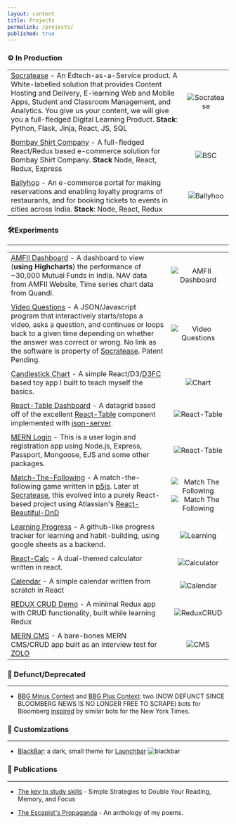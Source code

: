 ```yaml
---
layout: content
title: Projects
permalink: /projects/
published: true
---
```


### ⚙️ In Production

|                             |                 |
| ----------------------------|:---------------:|
| [Socratease](https://www.socratease.in) - An Edtech-as-a-Service product. A White-labelled solution that provides Content Hosting and Delivery, E-learning Web and Mobile Apps, Student and Classroom Management, and Analytics. You give us your content, we will give you a full-fledged Digital Learning Product.   **Stack**: Python, Flask, Jinja, React, JS, SQL | ![Socratease](https://puu.sh/EeVdy/7dc21d7e2a.png)|
|            |      |
| [Bombay Shirt Company](https://www.bombayshirts.com/) - A full-fledged React/Redux based e-commerce solution for Bombay Shirt Company. **Stack** Node, React, Redux, Express | ![BSC](https://i.imgur.com/tPPr2vL.png)|
|            |      |
| [Ballyhoo](https://ballyhoo.today) - An e-commerce portal for making reservations and enabling loyalty programs of restaurants, and for booking tickets to events in cities across India. **Stack**: Node, React, Redux| ![Ballyhoo](https://puu.sh/Ef1Kl/c33fc7e2c2.png)|


### 🛠Experiments

----


|                             |                 |
| ----------------------------|:---------------:|
| [AMFII Dashboard](https://surajsharma.github.io/Amfi-Dashboard/) - A dashboard to view (**using Highcharts**) the performance of ~30,000 Mutual Funds in India. NAV data from AMFII Website, Time series chart data from Quandl. | ![AMFII Dashboard](https://puu.sh/EeQBV/b1b45774a2.png) |
|            |      |
| [Video Questions](#) - A JSON/Javascript program that interactively starts/stops a video, asks a question, and continues or loops back to a given time depending on whether the answer was correct or wrong. No link as the software is property of [Socratease](socratease.in). Patent Pending. | ![Video Questions](https://puu.sh/EeRvE/9e39a9a8c4.png) |
|            |      |
| [Candlestick Chart](https://github.com/surajsharma/Candlestick-Chart) - A simple React/D3/[D3FC](https://d3fc.io/) based toy app I built to teach myself the basics. | ![Chart](https://puu.sh/EeQfy/edc5cb96bc.png) |
|             |      |
| [React-Table Dashboard](https://github.com/surajsharma/react-table) - A datagrid based off of the excellent [React-Table](https://github.com/tannerlinsley/react-table) component implemented with [json-server](https://github.com/typicode/json-server).| ![React-Table](https://puu.sh/EeQPm/7e1535e6b4.png) |
|             |      |
| [MERN Login](https://loginpages.glitch.me) - This is a user login and registration app using Node.js, Express, Passport, Mongoose, EJS and some other packages. | ![React-Table](https://puu.sh/EeR4Q/b6904b2ea6.png) |
|             |      |
| [Match-The-Following](https://codepen.io/surajs1/pen/mYXeWJ) - A match-the-following game written in [p5js](https://p5js.org). Later at [Socratease](socratease.in), this evolved into a purely React-based project using Atlassian's [React-Beautiful-DnD](https://github.com/atlassian/react-beautiful-dnd) | ![Match The Following](https://puu.sh/EeRgk/34b003699b.png) ![Match The Following](https://puu.sh/EeRYp/c6f419d5a4.png)|
|             |      |
| [Learning Progress](https://learncsprogress.herokuapp.com) - A github-like progress tracker for learning and habit-building, using google sheets as a backend. | ![Learning](https://puu.sh/EeRmN/2f9e6490c6.png) |
|             |      |
| [React-Calc](https://codepen.io/surajs1/pen/eQLNYb) - A dual-themed calculator written in react. | ![Calculator](https://puu.sh/EeRe6/7d79a37ad5.png) |
|             |      |
| [Calendar](https://github.com/surajsharma/Calendar) - A simple calendar written from scratch in React | ![Calendar](https://puu.sh/EnsYz/1dd698a67b.png) |
|             |      |
| [REDUX CRUD Demo](https://github.com/surajsharma/reduxcrud) - A minimal Redux app with CRUD functionality, built while learning Redux| ![ReduxCRUD](https://puu.sh/EeRrE/50b7abe21a.png) |
|             |      |
| [MERN CMS]() - A bare-bones MERN CMS/CRUD app built as an interview test for [ZOLO](https://zolostays.com) | ![CMS](https://puu.sh/EeRuD/ce6ccad28d.png) |



### 💾 Defunct/Deprecated

----

- [BBG Minus Context](https://twitter.com/BBGMinusContext) and [BBG Plus Context](https://twitter.com/BBGPlusContext): two (NOW DEFUNCT SINCE BLOOMBERG NEWS IS NO LONGER FREE TO SCRAPE) bots for Bloomberg [inspired](https://surajsharma.github.io/2018/03/Bots) by similar bots for the New York Times.



### 🎁 Customizations

----


- [BlackBar](https://github.com/surajsharma/BLACKBAR): a dark, small theme for [Launchbar](https://www.obdev.at/products/launchbar/index.html)
![blackbar](https://puu.sh/EeMcS/3bcb97deec.png)



### 📘 Publications
---

- [The key to study skills](https://amzn.to/2Bsgj1D) -  Simple Strategies to Double Your Reading, Memory, and Focus

- [The Escapist's Propaganda](https://amzn.to/33NlMfR) -  An anthology of my poems.
